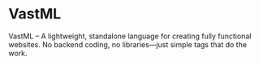 # VastML
VastML – A lightweight, standalone language for creating fully functional websites. No backend coding, no libraries—just simple tags that do the work.
